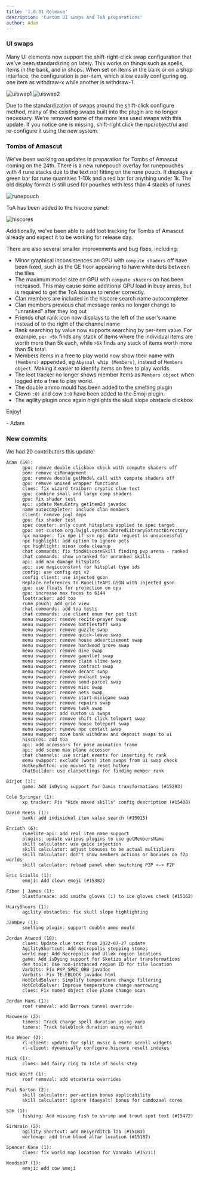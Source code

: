 ```yaml
---
title: '1.8.31 Release'
description: 'Custom UI swaps and ToA preparations'
author: Adam
---
```


### UI swaps

Many UI elements now support the shift-right-click swap configuration that we've been standardizing on lately. This works on things such as spells, items in the bank, and in shops. When set on items in the bank or on a shop interface, the configuration is per-item, which allow easily configuring eg. one item as withdraw-x while another is withdraw-1.

![uiswap1](/img/blog/1.8.31-Release/uiswap1.png)
![uiswap2](/img/blog/1.8.31-Release/uiswap2.png)

Due to the standardization of swaps around the shift-click configure method, many of the existing swaps built into the plugin are no longer necessary. We're removed some of the more less used swaps with this update. If you notice one is missing, shift-right click the npc/object/ui and re-configure it using the new system.

### Tombs of Amascut

We've been working on updates in preparation for Tombs of Amascut coming on the 24th. There is a new runepouch overlay for runepouches with 4 rune stacks due to the text not fitting on the rune pouch. It displays a green bar for rune quantities 1-10k and a red bar for anything under 1k. The old display format is still used for pouches with less than 4 stacks of runes.

![runepouch](/img/blog/1.8.31-Release/runepouch.png)

ToA has been added to the hiscore panel:

![hiscores](/img/blog/1.8.31-Release/hiscores.png)

Additionally, we've been able to add loot tracking for Tombs of Amascut already and expect it to be working for release day.

There are also several smaller improvements and bug fixes, including:

- Minor graphical inconsistences on GPU with `compute shaders` off have been fixed, such as the GE floor appearing to have white dots between the tiles
- The maximum model size on GPU with `compute shaders` on has been increased. This may cause some additional GPU load in busy areas, but is required to get the ToA bosses to render correctly.
- Clan members are included in the hiscore search name autocompleter
- Clan members previous chat message ranks no longer change to "unranked" after they log out
- Friends chat rank icon now displays to the left of the user's name instead of to the right of the channel name
- Bank searching by value now supports searching by per-item value. For example, `per >5k` finds any stack of items where the individual items are worth more than 5k each, while `>5k` finds any stack of items worth more than 5k total.
- Members items in a free to play world now show their name with `(Members)` appended, eg `Abyssal whip (Members)`, instead of `Members object`. Making it easier to identify items on free to play worlds.
- The loot tracker no longer shows member items as `Members object` when logged into a free to play world.
- The double ammo mould has been added to the smelting plugin
- Clown `:O)` and cow `3:O` have been added to the Emoji plugin.
- The agility plugin once again highlights the skull slope obstacle clickbox

Enjoy!

\- Adam

### New commits

We had 20 contributors this update!

```
Adam (59):
      gpu: remove double clickbox check with compute shaders off
      pom: remove ciManagement
      gpu: remove double getModel call with compute shaders off
      gpu: remove unused wrapper functions
      clues: fix wizard traiborn cryptic clue text
      gpu: combine small and large comp shaders
      gpu: fix shader test
      api: update MenuEntry getItemId javadoc
      name autocompleter: include clan members
      client: remove jogl deps
      gpu: fix shader test
      spec counter: only count hitsplats applied to spec target
      gpu: set custom org.lwjgl.system.SharedLibraryExtractDirectory
      npc manager: fix npe if srn npc data request is unsuccessful
      npc highlight: add option to ignore pets
      npc highlight: minor code cleanup
      chat commands: fix findHiscoreSkill finding pvp arena - ranked
      chat commands: show unranked for unranked skills
      api: add max damage hitsplats
      api: use magicconstant for hitsplat type ids
      config: use config api v2
      config client: use injected gson
      Replace references to RuneLiteAPI.GSON with injected gson
      gpu: use floats for projection on cpu
      gpu: increase max faces to 6144
      loottracker: add toa
      rune pouch: add grid view
      chat commands: add toa tests
      chat commands: use client enum for pet list
      menu swapper: remove recite-prayer swap
      menu swapper: remove battlestaff swap
      menu swapper: remove guzzle swap
      menu swapper: remove quick-leave swap
      menu swapper: remove house advertisement swap
      menu swapper: remove hardwood grove swap
      menu swapper: remove dive swap
      menu swapper: remove gauntlet swap
      menu swapper: remove claim slime swap
      menu swapper: remove contract swap
      menu swapper: remove decant swap
      menu swapper: remove enchant swap
      menu swapper: remove send-parcel swap
      menu swapper: remove misc swap
      menu swapper: remove nets swap
      menu swapper: remove start-minigame swap
      menu swapper: remove repairs swap
      menu swapper: remove task swap
      menu swapper: add custom ui swaps
      menu swapper: remove shift click teleport swap
      menu swapper: remove house teleport swap
      menu swapper: remove npc contact swap
      menu swapper: move bank withdraw and deposit swaps to ui
      hiscores: add toa
      api: add accessors for pose animation frame
      api: add scene max plane accessor
      chat channels: use script events for inserting fc rank
      menu swapper: exclude (worn) item swaps from ui swap check
      HotkeyButton: use mouse1 to reset hotkey
      ChatBuilder: use clansettings for finding member rank

Birjot (1):
      game: Add isDying support for Damis transformations (#15293)

Cole Springer (1):
      xp tracker: Fix "Hide maxed skills" config description (#15408)

David Reess (1):
      bank: add individual item value search (#15015)

Enriath (6):
      runelite-api: add real item name support
      plugins: update various plugins to use getMembersName
      skill calculator: use guice injection
      skill calculator: adjust bonuses to be actual multipliers
      skill calculator: don't show members actions or bonuses on f2p worlds
      skill calculator: reload panel when switching P2P <-> F2P

Eric Sciullo (1):
      emoji: Add clown emoji (#15382)

Fiber | James (1):
      blastfurnace: add smiths gloves (i) to ice gloves check (#15162)

HcaryShours (1):
      agility obstacles: fix skull slope highlighting

JZomDev (1):
      smelting plugin: support double ammo mould

Jordan Atwood (10):
      clues: Update clue text from 2022-07-27 update
      AgilityShortcut: Add Necropolis stepping stones
      world map: Add Necropolis and Ullek region locations
      game: Add isDying support for Skotizo altar transformations
      dev tools: Use non-instanced region ID for tile location
      Varbits: Fix PVP_SPEC_ORB javadoc
      Varbits: Fix TELEBLOCK javadoc html
      HotColdSolver: Simplify temperature change filtering
      HotColdSolver: Improve temperature change narrowing
      clues: Fix named object clue plane change scan

Jordan Hans (1):
      roof removal: add Barrows tunnel override

Macweese (2):
      timers: Track charge spell duration using varp
      timers: Track teleblock duration using varbit

Max Weber (2):
      rl-client: update for split music & emote scroll widgets
      rl-client: dynamically configure hiscore result indexes

Nick (1):
      clues: add fairy ring to Isle of Souls step

Nick Wolff (1):
      roof removal: add etceteria overrides

Paul Norton (2):
      skill calculator: per-action bonus applicability
      skill calculator: ignore (daeyalt) bonus for camdozaal cores

Sam (1):
      fishing: Add missing fish to shrimp and trout spot text (#15472)

SirWrain (2):
      agility shortcut: add meiyerditch lab (#15183)
      worldmap: add true blood altar location (#15182)

Spencer Kane (1):
      clues: fix world map location for Vannaka (#15211)

Woodse07 (1):
      emoji: add cow emoji
```
